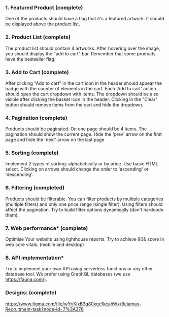 ### 1. Featured Product (complete)
One of the products should have a flag that it's a featured artwork. It should be displayed above the product list.

### 2. Product List (complete)
The product list should contain 4 artworks. After hovering over the image, you should display the "add to cart" bar.
Remember that some products have the bestseller flag.

### 3. Add to Cart (complete)
After clicking "Add to cart" in the cart icon in the header should appear the badge with the counter of elements in
the cart. Each 'Add to cart' action should open the cart dropdown with items. The dropdown should be also visible
after clicking the basket icon in the header. Clicking in the "Clear" button should remove items from the cart and
hide the dropdown.

### 4. Pagination (complete)
Products should be paginated. On one page should be 4 items. The pagination should show the current page. Hide
the 'prev' arrow on the first page and hide the 'next' arrow on the last page

### 5. Sorting (complete)
Implement 2 types of sorting: alphabetically or by price. Use basic HTML select. Clicking on arrows should change
the order to 'ascending' or 'descending'.

### 6. Filtering (completed)
Products should be filterable. You can filter products by multiple categories (multiple filters) and only one price
range (single filter). Using filters should affect the pagination. Try to build filter options dynamically (don't hardcode
them).

### 7. Web performance* (complete)
Optimise Your website using lighthouse reports. Try to achieve 80& score in web core vitals. (mobile and desktop)

### 8. API implementation*
Try to implement your own API using serverless functions or any other database tool. We prefer using GraphQL
databases (we use https://fauna.com/).

### Designs: (complete)
https://www.figma.com/file/wYrjKlxB3g80yge1kcahWx/Bejamas-Recruitment-task?node-id=7%3A376